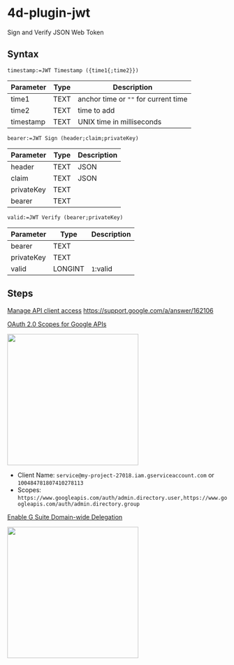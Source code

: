 # 4d-plugin-jwt
Sign and Verify JSON Web Token

## Syntax

```
timestamp:=JWT Timestamp ({time1{;time2}})
```

Parameter|Type|Description
------------|------------|----
time1|TEXT|anchor time or ``""`` for current time
time2|TEXT|time to add
timestamp|TEXT|UNIX time in milliseconds

```
bearer:=JWT Sign (header;claim;privateKey)
```

Parameter|Type|Description
------------|------------|----
header|TEXT|JSON
claim|TEXT|JSON
privateKey|TEXT|
bearer|TEXT|

```
valid:=JWT Verify (bearer;privateKey)
```

Parameter|Type|Description
------------|------------|----
bearer|TEXT|
privateKey|TEXT|
valid|LONGINT|``1``:valid

## Steps

[Manage API client access](https://admin.google.com/AdminHome?chromeless=1#OGX:ManageOauthClients)
https://support.google.com/a/answer/162106

[OAuth 2.0 Scopes for Google APIs](https://developers.google.com/identity/protocols/googlescopes)

<img width="300" src="https://user-images.githubusercontent.com/1725068/44127804-005eb000-a07a-11e8-9826-4ea44c62fc4f.png" />

* Client Name: ``service@my-project-27018.iam.gserviceaccount.com`` or ``100484781807410278113``
* Scopes: ``https://www.googleapis.com/auth/admin.directory.user,https://www.googleapis.com/auth/admin.directory.group``

[Enable G Suite Domain-wide Delegation](https://console.developers.google.com/iam-admin/serviceaccounts/details/100484781807410278113;edit=true?organizationId=772231897481&project=my-project-27018&supportedpurview=project)

<img width="300" src="https://user-images.githubusercontent.com/1725068/44128105-e9cde5b6-a07b-11e8-8ba4-8475072cdfbe.png" />
